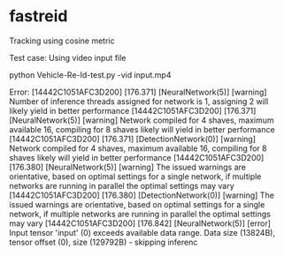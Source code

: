 # fastreid
Tracking using cosine metric

Test case: Using video input file

python Vehicle-Re-Id-test.py -vid input.mp4

Error:
[14442C1051AFC3D200] [176.371] [NeuralNetwork(5)] [warning] Number of inference threads assigned for network is 1, assigning 2 will likely yield in better performance
[14442C1051AFC3D200] [176.371] [NeuralNetwork(5)] [warning] Network compiled for 4 shaves, maximum available 16, compiling for 8 shaves likely will yield in better performance
[14442C1051AFC3D200] [176.371] [DetectionNetwork(0)] [warning] Network compiled for 4 shaves, maximum available 16, compiling for 8 shaves likely will yield in better performance
[14442C1051AFC3D200] [176.380] [NeuralNetwork(5)] [warning] The issued warnings are orientative, based on optimal settings for a single network, if multiple networks are running in parallel the optimal settings may vary
[14442C1051AFC3D200] [176.380] [DetectionNetwork(0)] [warning] The issued warnings are orientative, based on optimal settings for a single network, if multiple networks are running in parallel the optimal settings may vary
[14442C1051AFC3D200] [176.842] [NeuralNetwork(5)] [error] Input tensor 'input' (0) exceeds available data range. Data size (13824B), tensor offset (0), size (129792B) - skipping inferenc
